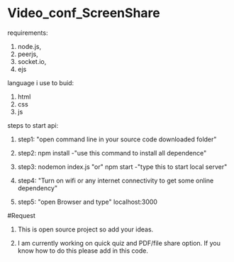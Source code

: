 # Video_conf_ScreenShare

requirements:
 1. node.js,
 2. peerjs, 
 3. socket.io,
 4. ejs

language i use to buid:
 1. html
 2. css
 3. js
 
steps to start api:
  1. step1: "open command line in your source code downloaded folder" 
  
  2. step2: npm install -"use this command to install all dependence"
  
  3. step3: nodemon index.js "or" npm start -"type this to start local server"
  
  4. step4: "Turn on wifi or any internet connectivity to get some online dependency"

  5. step5: "open Browser and type"  localhost:3000   

#Request 
  1. This is open source project so add your ideas.
  
  2. I am currently working on quick quiz and PDF/file share option. If you know how to do this please add in this code.
